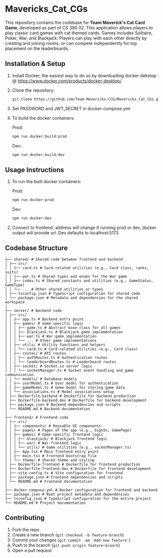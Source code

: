 # Mavericks_Cat_CGs

This repository contains the codebase for **Team Maverick's Cat Card Game**, developed as part of CS 390 02. This application allows players to play classic card games with cat themed cards. Games includes Solitaire, Poker, War, and Blackjack. Players can play with each other directly by creating and joining rooms, or can compete independently for top placement on the leaderboards.

## Installation & Setup

1. Install Docker, the easiest way to do so by downloading docker dekstop @ <https://www.docker.com/products/docker-desktop/>
2. Clone the repository:

   ```bash
   git clone https://github.com/Team-Mavericks-CCG/Mavericks_Cat_CGs.git
   ```

3. Set PASSWORD and JWT_SECRET in docker-compose.yml
4. To build the docker containers:

   Prod:

   ```bash
   npm run docker:build:prod
   ```

   Dev:

   ```bash
   npm run docker:build:dev
   ```

## Usage Instructions

1. To run the built docker containers:

   Prod:

   ```bash
   npm run docker:prod
   ```

   Dev:

   ```bash
   npm run docker:dev
   ```

2. Connect to frontend, address will change if running prod or dev, docker output will provide url. Dev defaults to localhost:5173

## Codebase Structure

```text
├── shared/ # Shared code between frontend and backend
│ ├── src/
│ │ ├── card.ts # Card-related utilities (e.g., Card class, ranks, suits)
│ │ ├── war.ts # Shared types and enums for the War game
│ │ ├── index.ts # Shared constants and utilities (e.g., GameStatus, GameType)
│ │ └── ... # Other shared utilities or types
│ ├── tsconfig.json # TypeScript configuration for shared code
│ └── package.json # Metadata and dependencies for the shared workspace
│
├── server/ # Backend code
│ ├── src/
│ │ ├── app.ts # Backend entry point
│ │ ├── games/ # Game-specific logic
│ │ │ ├── game.ts # Abstract base class for all games
│ │ │ ├── blackjack.ts # Blackjack game implementation
│ │ │ ├── war.ts # War game implementation
│ │ │ └── ... # Other game implementations
│ │ ├── utils/ # Utility functions and helpers
│ │ │ └── card.ts # Card-related utilities (e.g., Card class)
│ │ ├── routes/ # API routes
│ │ │ ├── authRoutes.ts # Authentication routes
│ │ │ └── leaderboardRoutes.ts # Leaderboard routes
│ │ ├── socket/ # Socket.io server logic
│ │ │ └── socketManager.ts # Socket event handling and game communication
│ │ └── models/ # Database models
│ │ ├── userModel.ts # User model for authentication
│ │ ├── gameModel.ts # Game model for storing game data
│ │ └── associations.ts # Model associations setup
│ ├── Dockerfile-backend # Dockerfile for backend production
│ ├── Dockerfile-backend.dev # Dockerfile for backend development
│ ├── package.json # Backend dependencies and scripts
│ └── README.md # Backend documentation
│
├── frontend/ # Frontend code
│ ├── src/
│ │ ├── components/ # Reusable UI components
│ │ ├── pages/ # Pages of the app (e.g., SignIn, GamePage)
│ │ ├── games/ # Game-specific frontend logic
│ │ │ ├── blackjack/ # Blackjack frontend logic
│ │ │ ├── war/ # War frontend logic
│ │ │ └── utils/ # Game utilities (e.g., socketManager.ts)
│ │ ├── App.tsx # Main frontend entry point
│ │ ├── main.tsx # Frontend bootstrap file
│ │ └── theme/ # Shared theme and styling
│ ├── Dockerfile-frontend # Dockerfile for frontend production
│ ├── Dockerfile-frontend.dev # Dockerfile for frontend development
│ ├── vite.config.ts # Vite configuration for frontend
│ ├── package.json # Frontend dependencies and scripts
│ └── README.md # Frontend documentation
│
├── docker-compose.yml # Docker configuration for frontend and backend
├── package.json # Root project metadata and dependencies
├── tsconfig.json # TypeScript configuration for the entire project
└── README.md # Project documentation
```

## Contributing

1. Fork the repo
2. Create a new branch (`git checkout -b feature-branch`)
3. Commit your changes (`git commit -am 'Add new feature'`)
4. Push to the branch (`git push origin feature-branch`)
5. Open a pull request
